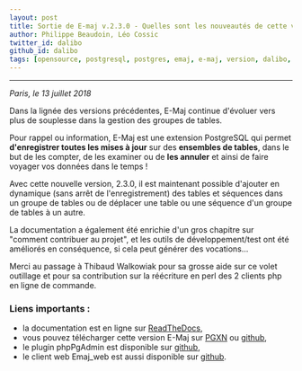 ```yaml
---
layout: post
title: Sortie de E-maj v.2.3.0 - Quelles sont les nouveautés de cette version ?
author: Philippe Beaudoin, Léo Cossic
twitter_id: dalibo
github_id: dalibo
tags: [opensource, postgresql, postgres, emaj, e-maj, version, dalibo, dalibolabs, labs, libre]
---
```


---

*Paris, le 13 juillet 2018*

Dans la lignée des versions précédentes, E-Maj continue d'évoluer vers plus de souplesse dans la gestion des groupes de tables.

<!--MORE-->

Pour rappel ou information, E-Maj est une extension PostgreSQL qui permet **d'enregistrer toutes les mises à jour** sur des **ensembles de tables**, dans le but de les compter, de les examiner ou de **les annuler** et ainsi de faire voyager vos données dans le temps !

Avec cette nouvelle version, 2.3.0, il est maintenant possible d'ajouter  en dynamique (sans arrêt de l'enregistrement) des tables et séquences dans un groupe de tables ou de déplacer une table ou une séquence d'un groupe de tables à un autre.

La documentation a également été enrichie d'un gros chapitre sur "comment contribuer au projet", et les outils de développement/test ont été améliorés en conséquence, si cela peut générer des vocations...

Merci au passage à Thibaud Walkowiak pour sa grosse aide sur ce volet outillage et pour sa contribution sur la réécriture en perl des 2 clients php en ligne de commande.

### Liens importants : 
 * la documentation est en ligne sur [ReadTheDocs](http://emaj.readthedocs.io/fr/latest/),
 * vous pouvez télécharger cette version E-Maj sur [PGXN](http://pgxn.org/dist/e-maj/) ou [github](https://github.com/beaud76/emaj),
 * le plugin phpPgAdmin est disponible sur [github](https://github.com/beaud76/emaj_ppa_plugin),
 * le client web Emaj_web est aussi disponible sur [github](https://github.com/beaud76/emaj_web).
